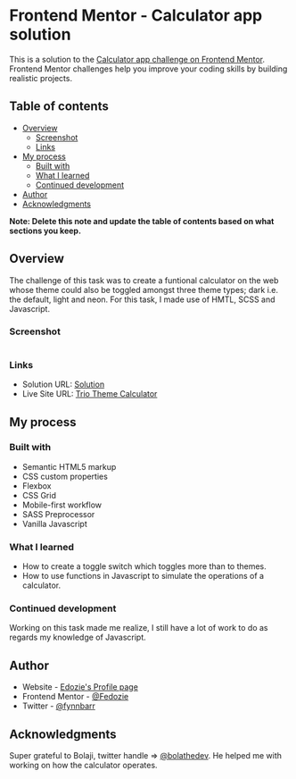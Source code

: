 # Frontend Mentor - Calculator app solution

This is a solution to the [Calculator app challenge on Frontend Mentor](https://www.frontendmentor.io/challenges/calculator-app-9lteq5N29). Frontend Mentor challenges help you improve your coding skills by building realistic projects. 

## Table of contents

- [Overview](#overview)
  - [Screenshot](#screenshot)
  - [Links](#links)
- [My process](#my-process)
  - [Built with](#built-with)
  - [What I learned](#what-i-learned)
  - [Continued development](#continued-development)
- [Author](#author)
- [Acknowledgments](#acknowledgments)

**Note: Delete this note and update the table of contents based on what sections you keep.**

## Overview
The challenge of this task was to create a funtional calculator on the web whose theme could also be toggled amongst three theme types; dark i.e. the default, light and neon. For this task, I made use of HMTL, SCSS and Javascript.

### Screenshot

![]()

### Links

- Solution URL: [Solution](https://github.com/Fedozie/theme-switch-calculator)
- Live Site URL: [Trio Theme Calculator](https://trio-theme-calc.netlify.app/)

## My process

### Built with

- Semantic HTML5 markup
- CSS custom properties
- Flexbox
- CSS Grid
- Mobile-first workflow
- SASS Preprocessor
- Vanilla Javascript

### What I learned

- How to create a toggle switch which toggles more than to themes.
- How to use functions in Javascript to simulate the operations of a calculator.

### Continued development

Working on this task made me realize, I still have a lot of work to do as regards my knowledge of Javascript.

## Author

- Website - [Edozie's Profile page](https://my-portfolio-webpage.netlify.app/)
- Frontend Mentor - [@Fedozie](https://www.frontendmentor.io/profile/Fedozie)
- Twitter - [@fynnbarr](https://www.twitter.com/fynnbarr)

## Acknowledgments

Super grateful to Bolaji, twitter handle => [@bolathedev](https://www.twitter.com/bolathedev). He helped me with working on how the calculator operates.
